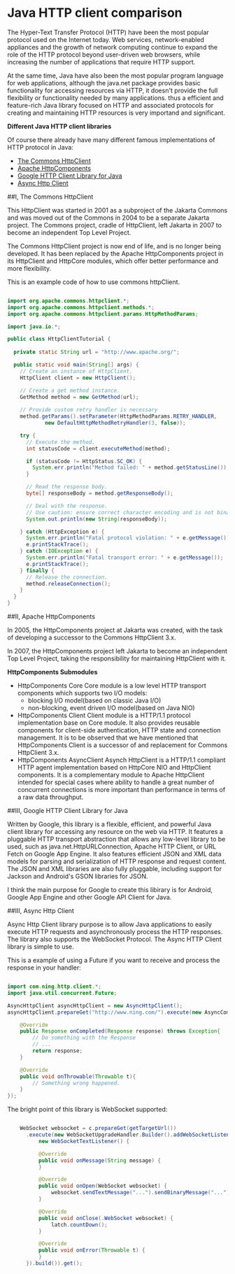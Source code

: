 
# Java HTTP client comparison

The Hyper-Text Transfer Protocol (HTTP) have been the most popular protocol used on the Internet today. Web services, network-enabled appliances and the growth of network computing continue to expand the role of the HTTP protocol beyond user-driven web browsers, while increasing the number of applications that require HTTP support.

At the same time, Java have also been the most popular program language for web applications, although the java.net package provides basic functionality for accessing resources via HTTP, it doesn't provide the full flexibility or functionality needed by many applications. thus a efficient and feature-rich Java library focused on HTTP and associated protocols for creating and maintaining HTTP resources is very importand and significant.


**Different Java HTTP client libraries**

Of course there already have many different famous implementations of HTTP protocol in Java:

- [The Commons HttpClient](http://hc.apache.org/httpclient-3.x/)
- [Apache HttpComponents](https://hc.apache.org/)
- [Google HTTP Client Library for Java](https://code.google.com/p/google-http-java-client/)
- [Async Http Client](https://github.com/AsyncHttpClient/async-http-client)

##I, The Commons HttpClient

This HttpClient was started in 2001 as a subproject of the Jakarta Commons and was moved out of the Commons in 2004 to be a separate Jakarta project. The Commons project, cradle of HttpClient, left Jakarta in 2007 to become an independent Top Level Project.

The Commons HttpClient project is now end of life, and is no longer being developed. It has been replaced by the Apache HttpComponents project in its HttpClient and HttpCore modules, which offer better performance and more flexibility.

This is an example code of how to use commons httpClient.

```java

import org.apache.commons.httpclient.*;
import org.apache.commons.httpclient.methods.*;
import org.apache.commons.httpclient.params.HttpMethodParams;

import java.io.*;

public class HttpClientTutorial {
  
  private static String url = "http://www.apache.org/";

  public static void main(String[] args) {
    // Create an instance of HttpClient.
    HttpClient client = new HttpClient();

    // Create a get method instance.
    GetMethod method = new GetMethod(url);
    
    // Provide custom retry handler is necessary
    method.getParams().setParameter(HttpMethodParams.RETRY_HANDLER, 
    		new DefaultHttpMethodRetryHandler(3, false));

    try {
      // Execute the method.
      int statusCode = client.executeMethod(method);

      if (statusCode != HttpStatus.SC_OK) {
        System.err.println("Method failed: " + method.getStatusLine());
      }

      // Read the response body.
      byte[] responseBody = method.getResponseBody();

      // Deal with the response.
      // Use caution: ensure correct character encoding and is not binary data
      System.out.println(new String(responseBody));

    } catch (HttpException e) {
      System.err.println("Fatal protocol violation: " + e.getMessage());
      e.printStackTrace();
    } catch (IOException e) {
      System.err.println("Fatal transport error: " + e.getMessage());
      e.printStackTrace();
    } finally {
      // Release the connection.
      method.releaseConnection();
    }  
  }
}

```

##II, Apache HttpComponents
 
In 2005, the HttpComponents project at Jakarta was created, with the task of developing a successor to the Commons HttpClient 3.x. 

In 2007, the HttpComponents project left Jakarta to become an independent Top Level Project, taking the responsibility for maintaining HttpClient with it.

**HttpComponents Submodules**

- HttpComponents Core
	Core module is a low level HTTP transport components which supports two I/O models:
	* blocking I/O model(based on classic Java I/O)
	* non-blocking, event driven I/O model(based on Java NIO)
- HttpComponents Client
	Client module is a HTTP/1.1 protocol implementation base on Core module. It also provides reusable components for client-side authentication, HTTP state and connection management. It is to be observed that we have mentioned that HttpComponents Client is a successor of and replacement for Commons HttpClient 3.x.
- HttpComponents AsyncClient
	Asynch HttpClient is a HTTP/1.1 compliant HTTP agent implementation based on HttpCore NIO and HttpClient components. It is a complementary module to Apache HttpClient intended for special cases where ability to handle a great number of concurrent connections is more important than performance in terms of a raw data throughput.

##III, Google HTTP Client Library for Java

Written by Google, this library is a flexible, efficient, and powerful Java client library for accessing any resource on the web via HTTP. It features a pluggable HTTP transport abstraction that allows any low-level library to be used, such as java.net.HttpURLConnection, Apache HTTP Client, or URL Fetch on Google App Engine. It also features efficient JSON and XML data models for parsing and serialization of HTTP response and request content. The JSON and XML libraries are also fully pluggable, including support for Jackson and Android's GSON libraries for JSON.

I think the main purpose for Google to create this libirary is for Android, Google App Engine and other Google API Client for Java.

##III, Async Http Client

Async Http Client library purpose is to allow Java applications to easily execute HTTP requests and asynchronously process the HTTP responses. The library also supports the WebSocket Protocol. The Async HTTP Client library is simple to use. 

This is a example of using a Future if you want to receive and process the response in your handler:



```java

import com.ning.http.client.*;
import java.util.concurrent.Future;

AsyncHttpClient asyncHttpClient = new AsyncHttpClient();
asyncHttpClient.prepareGet("http://www.ning.com/").execute(new AsyncCompletionHandler<Response>(){

    @Override
    public Response onCompleted(Response response) throws Exception{
        // Do something with the Response
        // ...
        return response;
    }

    @Override
    public void onThrowable(Throwable t){
        // Something wrong happened.
    }
});


```


The bright point of this library is WebSocket supported:


```java

	WebSocket websocket = c.prepareGet(getTargetUrl())
      .execute(new WebSocketUpgradeHandler.Builder().addWebSocketListener(
          new WebSocketTextListener() {

          @Override
          public void onMessage(String message) {
          }

          @Override
          public void onOpen(WebSocket websocket) {
              websocket.sendTextMessage("...").sendBinaryMessage("...");
          }

          @Override
          public void onClose(.WebSocket websocket) {
              latch.countDown();
          }

          @Override
          public void onError(Throwable t) {
          }
      }).build()).get();

```